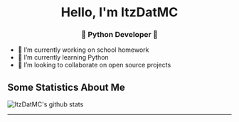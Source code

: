 
<h1 align="center"> Hello, I'm ItzDatMC</h1>
<h3 align="center">🚀 Python Developer 🚀</h3>

- 🔭 I’m currently working on school homework 
- 🌱 I’m currently learning Python
- 👯 I’m looking to collaborate on open source projects

## Some Statistics About Me
![ItzDatMC's github stats](https://github-readme-stats.vercel.app/api?username=ItzDatMC&include_all_commits=true&count_private=true&show_owner=true&show_icons=true&theme=merko)<br>

----

